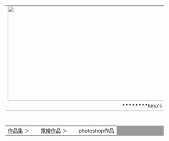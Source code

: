 
<html>
<head>
<meta charset="UTF-8">
</head>
<body>
<center>
<div id="head">
<table width="1000"border="0" cellpadding="0"cellspacing="0">
<tr>
<td><img src="https://lh3.googleusercontent.com/proxy/MIf5JflyOuu3rdFOKWAo1SL2ZzB7mb8QIJapbYwL21WQ_ZkWDn5Q5rHcz92gbMHEeXantZdBZme1tV82TZvaNHTV9hXqmk8J40rN4NHa5To2-LcU41JuWhmK5Q1UpzSkdjtuT-pfHoQM"width="1000"height="300"></td>
</tr>

<tr>
<td align="center">********luna's website********</td>
</tr>

</table>
</div>



<div id="nav1"><br>
<table width="1000"border="0"cellpadding="0"cellspacing="1"bgcolor="#999999">
<tr>
<td align="left"bgcolor="#ffffff"><a href="index.html">作品集</a>  ＞　　
<a href="index.html">電繪作品</a>  ＞　　
photoshop作品
</td>
</tr>
</table>
</div>


</body>
</html>

